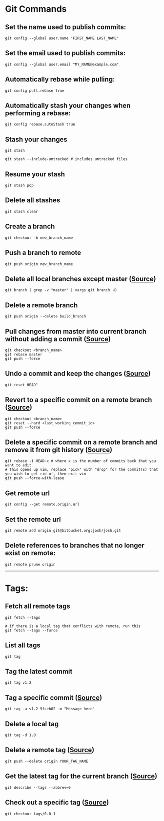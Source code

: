 # Git Commands

## Set the name used to publish commits:
```
git config --global user.name "FIRST_NAME LAST_NAME"
```

## Set the email used to publish commits:
```
git config --global user.email "MY_NAME@example.com"
```

## Automatically rebase while pulling:
```
git config pull.rebase true
```

## Automatically stash your changes when performing a rebase:
```
git config rebase.autoStash true
```

## Stash your changes
```
git stash

git stash --include-untracked # includes untracked files
```

## Resume your stash
```
git stash pop
```

## Delete all stashes
```
git stash clear
```

## Create a branch
```
git checkout -b new_branch_name
```

## Push a branch to remote
```
git push origin new_branch_name
```

## Delete all local branches except master ([Source](https://stackoverflow.com/a/58139363))
```
git branch | grep -v "master" | xargs git branch -D
```

## Delete a remote branch
```
git push origin --delete build_branch
```

## Pull changes from master into current branch without adding a commit ([Source](https://stackoverflow.com/a/5340773))
```
git checkout <branch_name>
git rebase master
git push --force
```

## Undo a commit and keep the changes ([Source](https://stackoverflow.com/a/15772171))
```
git reset HEAD^
```

## Revert to a specific commit on a remote branch ([Source](https://stackoverflow.com/a/41726152))
```
git checkout <branch_name>
git reset --hard <last_working_commit_id>
git push --force
```

## Delete a specific commit on a remote branch and remove it from git history ([Source](https://stackoverflow.com/a/40926981))
```
git rebase -i HEAD~x # where x is the number of commits back that you want to edit
# this opens up vim, replace "pick" with "drop" for the commit(s) that you wish to get rid of, then exit vim
git push --force-with-lease
```

## Get remote url
```
git config --get remote.origin.url
```

## Set the remote url
```
git remote add origin git@bitbucket.org:josh/josh.git
```

## Delete references to branches that no longer exist on remote:
```
git remote prune origin
```
---

# Tags:

## Fetch all remote tags
```
git fetch --tags

# if there is a local tag that conflicts with remote, run this
git fetch --tags --force
```

## List all tags
```
git tag
```

## Tag the latest commit
```
git tag v1.2
```

## Tag a specific commit ([Source](https://stackoverflow.com/a/4404197))
```
git tag -a v1.2 9fceb02 -m "Message here"
```

## Delete a local tag
```
git tag -d 1.0
```

## Delete a remote tag ([Source](https://stackoverflow.com/a/12791414))
```
git push --delete origin YOUR_TAG_NAME
```

## Get the latest tag for the current branch ([Source](https://stackoverflow.com/a/12791414))
```
git describe --tags --abbrev=0
```

## Check out a specific tag ([Source](https://stackoverflow.com/a/35979751))
```
git checkout tags/0.0.1
```

